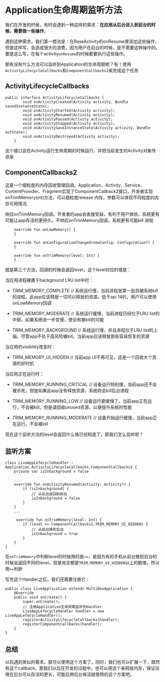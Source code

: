 # Application生命周期监听方法

我们在开发的时候，有时会遇到一种这样的需求：**在应用从后台进入到前台的时候，需要做一些操作**。

遇到这种需求，我们第一想法是：在BaseActivity的onResume里添加这些操作，但是这样写，会造成很大的浪费，因为用户在前台的时候，是不需要这种操作的。要是这么写，在每个activity`onResume`的时候都要执行这些操作。

那有没有什么方法可以监听到Application的生命周期呢？有！使用`ActivityLifecycleCallbacks`和`ComponentCallbacks2`来完成这个任务

## ActivityLifecycleCallbacks

```
public interface ActivityLifecycleCallbacks {
        void onActivityCreated(Activity activity, Bundle savedInstanceState);
        void onActivityStarted(Activity activity);
        void onActivityResumed(Activity activity);
        void onActivityPaused(Activity activity);
        void onActivityStopped(Activity activity);
        void onActivitySaveInstanceState(Activity activity, Bundle outState);
        void onActivityDestroyed(Activity activity);
    }
```
这个接口会在Activity运行生命周期的时候运行，并把当前发生的Activity对象传进来

## ComponentCallbacks2

这是一个细粒度的内存回收管理回调。Application、Activity、Service、ContentProvider、Fragment实现了ComponentCallback2接口，开发者实现onTrimMemory(int)方法，可以细粒度release 内存，参数可以体现不同程度的内存可用情况.

响应onTrimMemory回调，开发者的app会直接受益，有利于用户体验，系统更有可能让app存活的更持久。不响应onTrimMemory回调，系统更有可能kill 进程

```
    override fun onLowMemory() {
    }

    override fun onConfigurationChanged(newConfig: Configuration?) {
    }

    override fun onTrimMemory(level: Int) {
    }
```

就是第三个方法，回调的时候会返回level，这个level对应的值是：

当应用进程被置于background LRU list中时：

* TRIM_MEMORY_COMPLETE // 系统运行慢，当前进程是第一批将被系统kill的进程。此app应该释放一切可以释放的资源。低于api 14的，用户可以使用onLowMemory回调

* TRIM_MEMORY_MODERATE // 系统运行缓慢，当前进程已经位于LRU list的中部，如果系统进一步变慢，便会有被kill的可能

* TRIM_MEMORY_BACKGROUND // 系统运行慢，并且进程位于LRU list的上端。尽管app不处于高风险被kill。当前app应该释放那些容易恢复的资源

当应用的visibility改变时：

* TRIM_MEMORY_UI_HIDDEN // 当前app UI不再可见，这是一个回收大个资源的好时机

当应用正在运行时：

* TRIM_MEMORY_RUNNING_CRITICAL // 设备运行特别慢，当前app还不会被杀死，但是如果此app没有释放资源，系统将会kill后台进程

* TRIM_MEMORY_RUNNING_LOW // 设备运行更缓慢了，当前app正在运行，不会被kill。但是请回收unused资源，以便提升系统的性能

* TRIM_MEMORY_RUNNING_MODERATE // 设备开始运行缓慢，当前app正在运行，不会被kill

现在这个监听方法的level会返回什么值已经知道了，那我们怎么监听呢？

## 监听方案

```
class LiveAppLefecycleHandler : Application.ActivityLifecycleCallbacks,ComponentCallbacks2 {
    private var isInbackground = false

    ...
    override fun onActivityResumed(activity: Activity?) {
        if (isInbackground) {
            // 从后台返回到前台
            isInbackground = false
        }
    }
    ...

     override fun onTrimMemory(level: Int) {
        if (level >= ComponentCallbacks2.TRIM_MEMORY_UI_HIDDEN) {
            // 从前台推到后台
            isInbackground = true
        }
    }
}
```

在`onTrimMemory`中判断level的时候用的是`>=`，是因为有的手机从前台推到后台的时候会返回不同的level，但是肯定都是`TRIM_MEMORY_UI_HIDDEN`以上的数值，所以用`>=`判断

写完这个Handler之后，我们还需要注册它：

```
public class LiveApplication extends MultiDexApplication {
    @Override
    public void onCreate() {
        super.onCreate();
        // 注册Application生命周期监听的Handler
        LiveAppLefecycleHandler handler = new LiveAppLefecycleHandler();
        registerActivityLifecycleCallbacks(handler);
        registerComponentCallbacks(handler);
    }
}
```

## 总结

以后遇到类似的需求，就可以使用这个方案了。同时，我们也可以扩展一下，既然有这个callback，那我们以后在开发的过程中，也可以用这个来释放内存，保证应用在后台可以存活的更长，可能应用后台保活就使用的这个方案吧。
<!--stackedit_data:
eyJoaXN0b3J5IjpbLTE2MTEzNDM1NTZdfQ==
-->